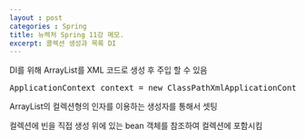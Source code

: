 ```yaml
---
layout : post
categories : Spring
title: 뉴렉처 Spring 11강 메모.
excerpt: 콜렉션 생성과 목록 DI
---
```


DI를 위해 ArrayList를 XML 코드로 생성 후 주입 할 수 있음

<pre>
ApplicationContext context = new ClassPathXmlApplicationContext("spring/di/setting.xml");
</pre>

ArrayList의 컬렉션형의 인자를 이용하는 생성자를 통해서 셋팅 
<bean id='exams' class="java.util.ArrayList">
    <constructor-arg>
        <list>
            <bean class="spring.di.entity.NewlecExam" p:kor="10" p:eng="20"></bean>
            <ref bean="exam"/>
        </list>
    </constructor-arg>
</bean>

<bean class="spring.di.entity.NewlecExam" p:kor="10" p:eng="20"></bean> 컬렉션에 빈을 직접 생성
<ref bean="exam"/> 위에 있는 bean 객체를 참조하여 컬렉션에 포함시킴